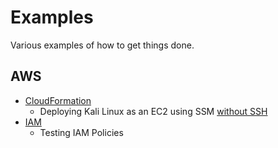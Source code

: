 # Examples

Various examples of how to get things done.

## AWS

- [CloudFormation](aws/cloudformation/)
  - Deploying Kali Linux as an EC2 using SSM [without SSH](aws/cloudformation/ec2/)
- [IAM](aws/iam/)
  - Testing IAM Policies
  